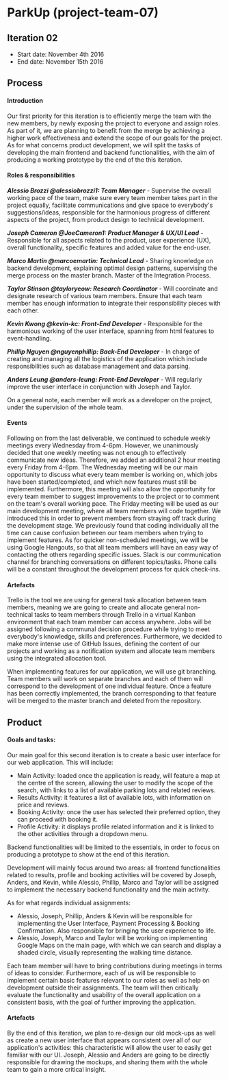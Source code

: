 # ParkUp (project-team-07)

## Iteration 02

 * Start date: November 4th 2016
 * End date: November 15th 2016

## Process

#### Introduction

Our first priority for this iteration is to efficiently merge the team with the new members, by newly exposing the project to everyone and assign roles. As part of it, we are planning to benefit from the merge by achieving a higher work effectiveness and extend the scope of our goals for the project. As for what concerns product development, we will split the tasks of developing the main frontend and backend functionalities, with the aim of producing a working prototype by the end of the this iteration.

#### Roles & responsibilities

***Alessio Brozzi @alessiobrozzi1: Team Manager*** - Supervise the overall working pace of the team, make sure every team member takes part in the project equally, facilitate communications and give space to everybody's suggestions/ideas, responsible for the harmonious progress of different aspects of the project, from product design to technical development.

***Joseph Cameron @JoeCameron1: Product Manager & UX/UI Lead*** - Responsible for all aspects related to the product, user experience (UX), overall functionality, specific features and added value for the end-user.

***Marco Martin @marcoemartin: Technical Lead*** - Sharing knowledge on backend development, explaining optimal design patterns, supervising the merge process on the master branch. Master of the Integration Process.

***Taylor Stinson @tayloryeow: Research Coordinator*** - Will coordinate and designate research of various team members. Ensure that each team member has enough information to integrate their responsibility pieces with each other.

***Kevin Kwong @kevin-kc: Front-End Developer*** - Responsible for the harmonious working of the user interface, spanning from html features to event-handling.

***Phillip Nguyen @nguyenphillip: Back-End Developer*** - In charge of creating and managing all the logistics of the application which include responsibilities such as database management and data parsing. 

***Anders Leung @anders-leung: Front-End Developer*** - Will regularly improve the user interface in conjunction with Joseph and Taylor.

On a general note, each member will work as a developer on the project, under the supervision of the whole team.

#### Events
 
Following on from the last deliverable, we continued to schedule weekly meetings every Wednesday from 4-6pm. However, we unanimously decided that one weekly meeting was not enough to effectively communicate new ideas. Therefore, we added an additional 2 hour meeting every Friday from 4-6pm. The Wednesday meeting will be our main opportunity to discuss what every team member is working on, which jobs have been started/completed, and which new features must still be implemented. Furthermore, this meeting will also allow the opportunity for every team member to suggest improvements to the project or to comment on the team's overall working pace. The Friday meeting will be used as our main development meeting, where all team members will code together. We introduced this in order to prevent members from straying off track during the development stage. We previously found that coding individually all the time can cause confusion between our team members when trying to implement features. As for quicker non-scheduled meetings, we will be using Google Hangouts, so that all team members will have an easy way of contacting the others regarding specific issues. Slack is our communication channel for branching conversations on different topics/tasks. Phone calls will be a constant throughout the development process for quick check-ins.

#### Artefacts

Trello is the tool we are using for general task allocation between team members, meaning we are going to create and allocate general non-technical tasks to team members through Trello in a virtual Kanban environment that each team member can access anywhere. Jobs will be assigned following a communal decision procedure while trying to meet everybody's knowledge, skills and preferences. Furthermore, we decided to make more intense use of GitHub Issues, defining the content of our projects and working as a notification system and allocate team members using the integrated allocation tool.

When implementing features for our application, we will use git branching. Team members will work on separate branches and each of them will correspond to the development of one individual feature. Once a feature has been correctly implemented, the branch corresponding to that feature will be merged to the master branch and deleted from the repository.


## Product

#### Goals and tasks:
 
Our main goal for this second iteration is to create a basic user interface for our web application. This will include:

 * Main Activity: loaded once the application is ready, will feature a map at the centre of the screen, allowing the user to modify the scope of the search, with links to a list of available parking lots and related reviews.
 * Results Activity: it features a list of available lots, with information on price and reviews.
 * Booking Activity: once the user has selected their preferred option, they can proceed with booking it.
 * Profile Activity: it displays profile related information and it is linked to the other activities through a dropdown menu.

Backend functionalities will be limited to the essentials, in order to focus on producing a prototype to show at the end of this iteration.

Development will mainly focus around two areas: all frontend functionalities related to results, profile and booking activities will be covered by Joseph, Anders, and Kevin, while Alessio, Phillip, Marco and Taylor will be assigned to implement the necessary backend functionality and the main activity.
    
As for what regards individual assignments:

 * Alessio, Joseph, Phillip, Anders & Kevin will be responsible for implementing the User Interface, Payment Processing & Booking Confirmation. Also responsible for bringing the user experience to life.
 * Alessio, Joseph, Marco and Taylor will be working on implementing Google Maps on the main page, with which we can search and display a shaded circle, visually representing the walking time distance.

Each team member will have to bring contributions during meetings in terms of ideas to consider. Furthermore, each of us will be responsible to implement certain basic features relevant to our roles as well as help on development outside their assignments. The team will then critically evaluate the functionality and usability of the overall application on a consistent basis, with the goal of further improving the application.


#### Artefacts

By the end of this iteration, we plan to re-design our old mock-ups as well as create a new user interface that appears consistent over all of our application's activities: this characteristic will allow the user to easily get familiar with our UI. Joseph, Alessio and Anders are going to be directly responsible for drawing the mockups, and sharing them with the whole team to gain a more critical insight.
